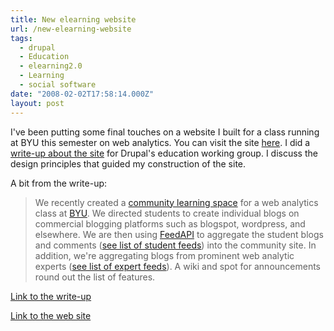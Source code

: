 ```yaml
---
title: New elearning website
url: /new-elearning-website
tags:
  - drupal
  - Education
  - elearning2.0
  - Learning
  - social software
date: "2008-02-02T17:58:14.000Z"
layout: post
---
```


I've been putting some final touches on a website I built for a class running at BYU this semester on web analytics. You can visit the site [here][0]. I did a [write-up about the site][1] for Drupal's education working group. I discuss the design principles that guided my construction of the site.  

A bit from the write-up:  


> We recently created a [community learning space][0] for a web analytics class at [BYU][2]. We directed students to create individual blogs on commercial blogging platforms such as blogspot, wordpress, and elsewhere. We are then using [FeedAPI][3] to aggregate the student blogs and comments ([see list of student feeds][4]) into the community site. In addition, we're aggregating blogs from prominent web analytic experts ([see list of expert feeds][5]). A wiki and spot for announcements round out the list of features.

  

[Link to the write-up][1]  

[Link to the web site][0]

[0]: http://ebiz2.byu.edu/analytics
[1]: http://groups.drupal.org/node/8610
[2]: http://byu.edu
[3]: http://drupal.org/project/feedapi
[4]: http://ebiz2.byu.edu/analytics/list-of-feeds
[5]: http://ebiz2.byu.edu/analytics/expert-feeds